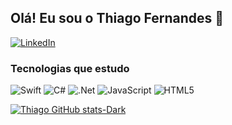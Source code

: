 ## Olá! Eu sou o Thiago Fernandes 👋


[![LinkedIn](https://img.shields.io/badge/linkedin-%230077B5.svg?style=for-the-badge&logo=linkedin&logoColor=white)](https://www.linkedin.com/in/thiartfernandes/)



### Tecnologias que estudo



  ![Swift](https://img.shields.io/badge/swift-F54A2A?style=for-the-badge&logo=swift&logoColor=white)
  ![C#](https://img.shields.io/badge/c%23-%23239120.svg?style=for-the-badge&logo=c-sharp&logoColor=white)
  ![.Net](https://img.shields.io/badge/.NET-5C2D91?style=for-the-badge&logo=.net&logoColor=white) 
  ![JavaScript](https://img.shields.io/badge/javascript-%23323330.svg?style=for-the-badge&logo=javascript&logoColor=%23F7DF1E)
  ![HTML5](https://img.shields.io/badge/html5-%23E34F26.svg?style=for-the-badge&logo=html5&logoColor=white)




[![Thiago GitHub stats-Dark](https://github-readme-stats.vercel.app/api?username=fallonrain&show_icons=true&theme=dark#gh-dark-mode-only)](https://github.com/anuraghazra/github-readme-stats#gh-dark-mode-only)
